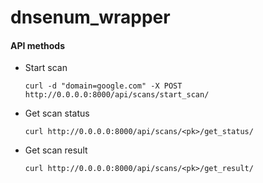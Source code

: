 # dnsenum_wrapper

#### API methods

* Start scan
  ```
  curl -d "domain=google.com" -X POST http://0.0.0.0:8000/api/scans/start_scan/
  ```
* Get scan status
  ```
  curl http://0.0.0.0:8000/api/scans/<pk>/get_status/
  ```
* Get scan result
  ```
  curl http://0.0.0.0:8000/api/scans/<pk>/get_result/
  ```